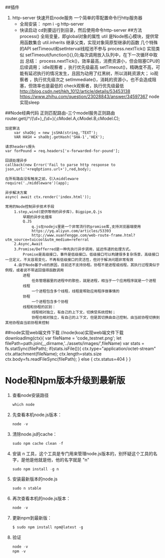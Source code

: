 ##插件
1. http-server
    快速开启node服务
    一个简单的零配置命令行http服务器
    * 全局安装：
        npm i -g http-server
    * 快读启动
        cd到要运行到目录，然后使用命令http-server
##方法
	process()
		全局变量，即global对象的属性
	util
		是Node核心模块，提供常用函数集合
		util.inherits
			继承父类，实现对象简原型继承的函数
	几个特殊的API
		setTimeout和setInterval线程池不参与
		process.nextTick() 实现类似
			setTimeout(function(){},0);每次调用放入队列中，在下一次循环中取出
		总结：
			process.nextTick()，效率最高，消费资源小，但会阻塞CPU的后续调用；
				idle观察者 ，执行优先级最高
			setTimeout()，精确度不高，可能有延迟执行的情况发生，且因为动用了红黑树，所以消耗资源大；
				io观察者 ，执行优先级次之
			setImmediate()，消耗的资源小，也不会造成阻塞，但效率也是最低的
				check观察者，执行优先级最低
			http://blog.csdn.net/hkh_1012/article/details/53453138
			https://www.zhihu.com/question/23028843/answer/34597367
		node实现sleep

##Node经典代码
	正则匹配路由-三个model服务正则路由
		router.get(/^\/(\d+)_(\d+)/,cModel.A,cModel.B,cModel.C);

	加密算法
		var shaObj = new jsSHA(string,'TEXT');
		VAR HASH = shaObj.getHash('SHA-1','HEX');

	请求headers报头
	var forPound = req.headers['x-forwarded-for-pound'];

	回调处理异步
	callback(new Error('Fail to parse http response to json,url:'+reqOptions.url+'),red,body);

	在所有路由没有触发之前，引入middleware
	require('./middleware')(app);

	异步解决方案
	async( await ctx.render('index.html'));

	常用的Node控制异步技术手段
		1.step,wind(提供等待的异步库)，Bigpipe,Q.js
			早期的异步处理库
			Q.JS
				q.js在nodejs里是一个非常流行的promise库,支持浏览器端使用
				https://yq.aliyun.com/articles/53393
				http://www.xuanfengge.com/web-route-frame.html?utm_source=tuicool&utm_medium=referral
		2.Async,Await
		3.Promise/Defferred是一种先执行异步调用，延迟传递的处理方式。
			Promise是高级接口，事件是低级接口。低级接口可以构建很多复杂场景，高级接口一旦定义，不太容易变化，不再有低级接口的灵活性，但对于解决问题非常有效
		4.由于Node基于v8的原因，目前还不支持协程。协程不是进程或线程，其执行过程类似于例程，或者说不带返回值得函数调用
			进程
				任务管理器里的进程中的那些，就是进程，相当于一个应用程序就是一个进程
			线程
				一个进程包含多个线程，线程是帮助应用程序做事情的
			协程
				一个进程包含多个协程
			线程和协程的区别：
				线程相对独立，有自己的上下文，切换受系统控制；
				协程也相对独立，有自己的上下文，但是其切换由自己控制，由当前协程切换到其他协程由当前协程来控制

##node实现web端文件下载
	//node(koa)实现web端文件下载
	downloadImg(ctx){
		var fileName = 'code_testnet.png';
		let filePath=path.join(__dirname,'../assets/images/',fileName)
		var stats = fs.statSync(filePath); 
		if(stats.isFile()){
			ctx.type="application/octet-stream"
			ctx.attachment(fileName);
			ctx.length=stats.size
			ctx.body=fs.readFileSync(filePath);
		} else {
			ctx.status=404
		}
	}

# Node和Npm版本升级到最新版
1. 查看node安装路径
	```js
	which node
	```
1. 先查看本机node.js版本：
	```js
	node -v
	```
1. 清除node.js的cache：
	```js
	sudo npm cache clean -f
	```
1. 安装 n 工具，这个工具是专门用来管理node.js版本的，别怀疑这个工具的名字，是他是他就是他，他的名字就是 "n"
	```js
	sudo npm install -g n
	```
1. 安装最新版本的node.js
	```js
	sudo n stable
	```
1. 再次查看本机的node.js版本：
	```js
	node -v
	```
1. 更新npm到最新版：
	```js
	$ sudo npm install npm@latest -g
	```
1. 验证
	```js
	node -v
	npm -v
	```
